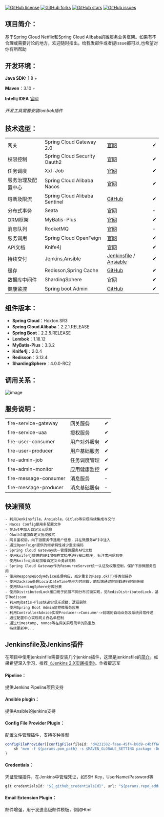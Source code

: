 [![GitHub license](https://img.shields.io/github/license/beifei1/fire-cloud?style=flat-square)](https://github.com/beifei1/fire-cloud/blob/master/LICENSE) [![GitHub forks](https://img.shields.io/github/forks/beifei1/fire-cloud?style=flat-square)](https://github.com/beifei1/fire-cloud/network)    [![GitHub stars](https://img.shields.io/github/stars/beifei1/fire-cloud?style=flat-square)](https://github.com/beifei1/fire-cloud/stargazers)   [![GitHub issues](https://img.shields.io/github/issues/beifei1/fire-cloud?style=flat-square)](https://github.com/beifei1/fire-cloud/issues)



## 项目简介：

基于Spring Cloud Netflix和Spring Cloud Alibaba的微服务业务框架。如果有不合理或需要讨论的地方，欢迎随时指出。给我发邮件或者提issue都可以,也希望对你有所帮助

## 开发环境：

**Java SDK:** 1.8 +

**Maven**：3.10 + 

**Intellij IDEA** [官网](https://www.jetbrains.com/) 

###### 开发工具需要安装lombok插件

## 技术选型：

|                    |                               |                               |   |
| ------------------ | ----------------------------- |---|---|
| 网关               | Spring Cloud Gateway 2.0      | [官网](https://spring.io/projects/spring-cloud-gateway) | ✔ |
| 权限控制           | Spring Cloud Security Oauth2  | [官网](https://spring.io/projects/spring-cloud-security) | ✔ |
| 任务调度           | Xxl-Job                       | [官网](https://www.xuxueli.com/xxl-job/) | ✔ |
| 服务治理及配置中心 | Spring Cloud Alibaba Nacos    | [官网](https://nacos.io/en-us/) | ✔ |
| 熔断及限流         | Spring Cloud Alibaba Sentinel | [GitHub](https://github.com/alibaba/Sentinel) | ✔ |
| 分布式事务         | Seata                         | [官网](https://github.com/seata/seata) | - |
| ORM框架      | MyBatis-Plus        | [官网](https://baomidou.com/) | ✔ |
| 消息队列           | RocketMQ                         | [官网](http://rocketmq.apache.org/)                        | - |
| 服务调用           | Spring Cloud OpenFeign                     | [官网](https://spring.io/projects/spring-cloud-openfeign)                    | ✔ |
| API文档           | Knife4j                     | [官网](https://doc.xiaominfo.com/guide/useful.html) | ✔ |
| 持续交付       | Jenkins,Ansible | [Jenkinsfile](https://github.com/beifei1/fire-cloud/blob/master/Jenkinsfile) / [Ansiable](http://www.ansible.com.cn/docs/playbooks.html) | ✔ |
| 缓存           | Redisson,Spring Cache  | [GitHub](https://github.com/redisson/redisson) | ✔|
| 数据库中间件           | ShardingSphere  | [官网](http://shardingsphere.apache.org/index_zh.html) | ✔|
| 健康监控           | Spring boot Admin  | [GitHub](https://github.com/codecentric/spring-boot-admin) | ✔|

## 组件版本：

- **Spring Cloud**：Hoxton.SR3
- **Spring Cloud Alibaba**：2.2.1.RELEASE
- **Spring Boot**：2.2.5.RELEASE
- **Lombok**：1.18.12
- **MyBatis-Plus**：3.3.2
- **Knife4j**：2.0.4
- **Redisson**：3.13.4
- **ShardingSphere**：4.0.0-RC2

## 调用关系：

![image](https://github.com/beifei1/fire-cloud/blob/master/assets/flow.png)

## 服务说明：

|                       |              |      |
| --------------------- | ------------ | ---- |
| fire-service-gateway          | 网关服务     | ✔    |
| fire-service-uaa            | 授权服务     | ✔    |
| fire-user-consumer    | 用户对外服务 | ✔    |
| fire-user-producer    | 用户基础服务 | ✔    |
| fire-admin-job              | 任务调度管理     |  ✔   |
| fire-admin-monitor              | 应用健康监控     |  ✔   |
| fire-message-consumer | 消息服务     | -    |
| fire-message-producer | 消息基础服务 | -    |

## 快速预览

```
- 利用Jenkinsfile，Ansiable，Gitlab等实现持续集成与交付
- Nacos Config使用多配置文件
- 在Jwt中加入自定义元信息
- OAuth2增加自定义授权模式
- 网关鉴权后，向下游服务传递用户信息，并在微服务API中注入
- 通过OpenFeign提供的继承特性减少重复编码
- Spring Cloud Gateway统一管理微服务API文档
- 使用knife4j提供的API增强在文档中进行接口排序, 标注常用信息等
- 使用knife4j自动加载自定义业务异常码
- Spring Cloud Gateway作为ResourceServer统一认证及权限控制，保护下游微服务应用
- 使用ResponseBodyAdvice处理响应，减少重复的Resp.ok(T)等类似操作
- 使用Jackson处理LocalDateTime响应为时间戳，前后端通过时间戳进行时间传输
- 使用ShardingSphere分库分表
- 使用DistributedLock接口用于拓展不同分布式锁实现，见RedisDistributedLock，基于Redisson
- 利用Mybatis-Plus快速实现乐观锁，逻辑删除
- 使用Spring Boot Admin监控微服务应用
- 利用ControllerAdvice实现Producer->Consumer->前端的自动业务及系统异常传递
- 通过配置中心实现网关白名单控制
- 通过timestamp, nonce等在网关实现简单的防重放
  持续更新中...

```

## Jenkinsfile及Jenkins插件

在项目中使用jenksinfile需要安装几个jenkins插件，这里是jenkinsfile的[简介](https://www.cnblogs.com/stulzq/p/10115589.html)。如果希望深入学习，推荐[《Jenkins 2.X实践指南》](https://item.jd.com/12512889.html)。作者翟志军

#### Pipeline：

提供Jenkins Pipeline项目支持

#### Ansible plugin：

提供Ansible的jenkins支持

#### Config File Provider Plugin：

配置文件管理插件，支持多种类型

```javascript
configFileProvider([configFile(fileId: 'd4231502-faae-45f4-b0d9-c4bff6e15692',targetLocation: 'setting.xml', variable: 'MAVEN_GLOBALE_SETTING')]) {
    sh "mvn -f ${params.pom_path} -s $MAVEN_GLOBALE_SETTING package -Dmaven.test.skip=true"
}
```

#### Credentials：

凭证管理插件，在Jenkins中管理凭证，如SSH Key，UserName/Password等

```javascript
git credentialsId: "${_github_credentialsId}", url: "${params.repo_addr}", branch: "${params.repo_branch}"
```

#### Email Extension Plugin：

邮件增强，用于发送高级邮件模板，例如Html
